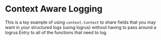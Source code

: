 # Context Aware Logging
This is a toy example of using `context.Context` to share fields that you may want in your structured logs (using logrus) without having to pass around a logrus.Entry to all of the functions that need to log. 